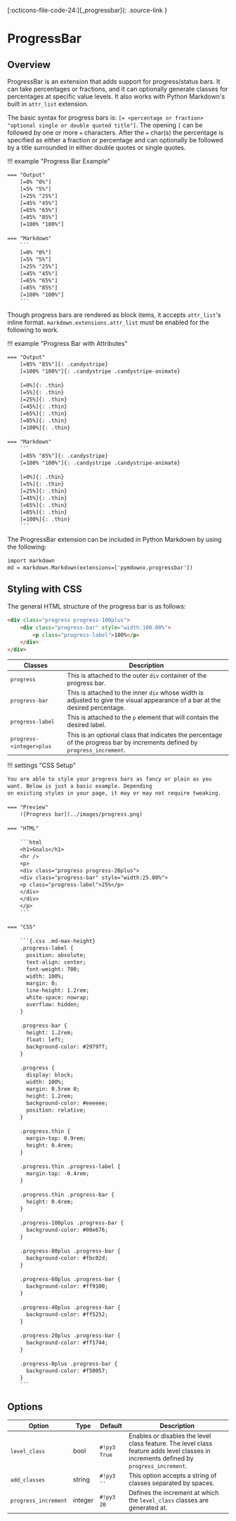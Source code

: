 [:octicons-file-code-24:][_progressbar]{: .source-link }

# ProgressBar

## Overview

ProgressBar is an extension that adds support for progress/status bars.  It can take percentages or fractions, and it
can optionally generate classes for percentages at specific value levels.  It also works with Python Markdown's built
in `attr_list` extension.

The basic syntax for progress bars is: `[= <percentage or fraction> "optional single or double quoted title"]`.  The
opening `[` can be followed by one or more `=` characters. After the `=` char(s) the percentage is specified as either
a fraction or percentage and can optionally be followed by a title surrounded in either double quotes or single
quotes.

!!! example "Progress Bar Example"

    === "Output"
        [=0% "0%"]
        [=5% "5%"]
        [=25% "25%"]
        [=45% "45%"]
        [=65% "65%"]
        [=85% "85%"]
        [=100% "100%"]

    === "Markdown"
        ```
        [=0% "0%"]
        [=5% "5%"]
        [=25% "25%"]
        [=45% "45%"]
        [=65% "65%"]
        [=85% "85%"]
        [=100% "100%"]
        ```

Though progress bars are rendered as block items, it accepts `attr_list`'s inline format.
`markdown.extensions.attr_list` must be enabled for the following to work.

!!! example "Progress Bar with Attributes"

    === "Output"
        [=85% "85%"]{: .candystripe}
        [=100% "100%"]{: .candystripe .candystripe-animate}

        [=0%]{: .thin}
        [=5%]{: .thin}
        [=25%]{: .thin}
        [=45%]{: .thin}
        [=65%]{: .thin}
        [=85%]{: .thin}
        [=100%]{: .thin}

    === "Markdown"
        ```
        [=85% "85%"]{: .candystripe}
        [=100% "100%"]{: .candystripe .candystripe-animate}

        [=0%]{: .thin}
        [=5%]{: .thin}
        [=25%]{: .thin}
        [=45%]{: .thin}
        [=65%]{: .thin}
        [=85%]{: .thin}
        [=100%]{: .thin}
        ```

The ProgressBar extension can be included in Python Markdown by using the following:

```py3
import markdown
md = markdown.Markdown(extensions=['pymdownx.progressbar'])
```

## Styling with CSS

The general HTML structure of the progress bar is as follows:

```html
<div class="progress progress-100plus">
    <div class="progress-bar" style="width:100.00%">
        <p class="progress-label">100%</p>
    </div>
</div>
```

Classes                  | Description
------------------------ |------------
`progress`               | This is attached to the outer `div` container of the progress bar.
`progress-bar`           | This is attached to the inner `div` whose width is adjusted to give the visual appearance of a bar at the desired percentage.
`progress-label`         | This is attached to the `p` element that will contain the desired label.
`progress-<integer>plus` | This is an optional class that indicates the percentage of the progress bar by increments defined by `progress_increment`.

!!! settings "CSS Setup"

    You are able to style your progress bars as fancy or plain as you want. Below is just a basic example. Depending
    on existing styles in your page, it may or may not require tweaking.

    === "Preview"
        ![Progress bar](../images/progress.png)

    === "HTML"

        ```html
        <h1>Goals</h1>
        <hr />
        <p>
        <div class="progress progress-20plus">
        <div class="progress-bar" style="width:25.00%">
        <p class="progress-label">25%</p>
        </div>
        </div>
        </p>
        ```

    === "CSS"

        ```{.css .md-max-height}
        .progress-label {
          position: absolute;
          text-align: center;
          font-weight: 700;
          width: 100%;
          margin: 0;
          line-height: 1.2rem;
          white-space: nowrap;
          overflow: hidden;
        }

        .progress-bar {
          height: 1.2rem;
          float: left;
          background-color: #2979ff;
        }

        .progress {
          display: block;
          width: 100%;
          margin: 0.5rem 0;
          height: 1.2rem;
          background-color: #eeeeee;
          position: relative;
        }

        .progress.thin {
          margin-top: 0.9rem;
          height: 0.4rem;
        }

        .progress.thin .progress-label {
          margin-top: -0.4rem;
        }

        .progress.thin .progress-bar {
          height: 0.4rem;
        }

        .progress-100plus .progress-bar {
          background-color: #00e676;
        }

        .progress-80plus .progress-bar {
          background-color: #fbc02d;
        }

        .progress-60plus .progress-bar {
          background-color: #ff9100;
        }

        .progress-40plus .progress-bar {
          background-color: #ff5252;
        }

        .progress-20plus .progress-bar {
          background-color: #ff1744;
        }

        .progress-0plus .progress-bar {
          background-color: #f50057;
        }
        ```

## Options

Option               | Type    | Default      | Description
-------------------- | ------- | ------------ |------------
`level_class`        | bool    | `#!py3 True` | Enables or disables the level class feature.  The level class feature adds level classes in increments defined by `progress_increment`.
`add_classes`        | string  | `#!py3 ''`   | This option accepts a string of classes separated by spaces.
`progress_increment` | integer | `#!py3 20`   | Defines the increment at which the `level_class` classes are generated at.
